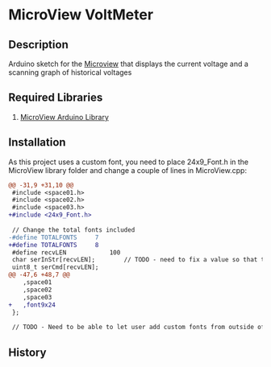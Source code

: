 # MicroView VoltMeter

## Description

Arduino sketch for the [Microview](http://learn.microview.io/) that displays the current voltage and a scanning graph of historical voltages

## Required Libraries

1. [MicroView Arduino Library](https://github.com/geekammo/MicroView-Arduino-Library)

## Installation

As this project uses a custom font, you need to place 24x9_Font.h in the MicroView library folder and change a couple of lines in MicroView.cpp:

```diff
@@ -31,9 +31,10 @@
 #include <space01.h>
 #include <space02.h>
 #include <space03.h>
+#include <24x9_Font.h>
 
 // Change the total fonts included
-#define TOTALFONTS		7
+#define TOTALFONTS		8
 #define recvLEN			100
 char serInStr[recvLEN];		// TODO - need to fix a value so that this will not take up too much memory.
 uint8_t serCmd[recvLEN];
@@ -47,6 +48,7 @@
    ,space01
    ,space02
    ,space03
+   ,font9x24
 };
 
 // TODO - Need to be able to let user add custom fonts from outside of the library
```

## History


